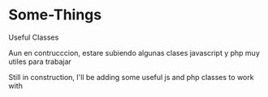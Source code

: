 Some-Things
===========

Useful Classes

Aun en contrucccion, estare subiendo algunas clases javascript y php muy utiles para trabajar

Still in construction, I'll be adding some useful js and php classes to work with
